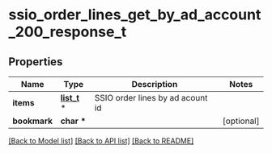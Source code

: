 # ssio_order_lines_get_by_ad_account_200_response_t

## Properties
Name | Type | Description | Notes
------------ | ------------- | ------------- | -------------
**items** | [**list_t**](ssio_order_line.md) \* | SSIO order lines by ad acount id | 
**bookmark** | **char \*** |  | [optional] 

[[Back to Model list]](../README.md#documentation-for-models) [[Back to API list]](../README.md#documentation-for-api-endpoints) [[Back to README]](../README.md)


